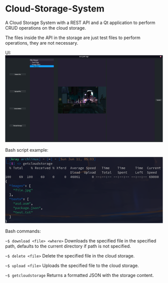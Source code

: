 # Cloud-Storage-System
A Cloud Storage System with a REST API and a Qt application to perform CRUD operations on the cloud storage.

The files inside the API in the storage are just test files to perform operations, they are not necessary.


UI:
![UI example](./images/ui.png)


Bash script example:


![Script example](./images/bashscript.png)

Bash commands:

``~$ download <file> <where>`` Downloads the specified file in the specified path, defaults to the current directory if path is not specified.

``~$ delete <file>`` Delete the specified file in the cloud storage.

``~$ upload <file>`` Uploads the specified file to the cloud storage.

``~$ getcloudstorage`` Returns a formatted JSON with the storage content.

